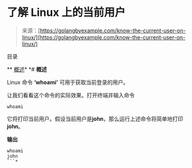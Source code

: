 <!--yml

类别：未分类

日期：2024-10-13 06:52:52

-->

# 了解 Linux 上的当前用户

> 来源：[https://golangbyexample.com/know-the-current-user-on-linux/](https://golangbyexample.com/know-the-current-user-on-linux/)

目录

**   [概述](#Overview "Overview")*  *# **概述**

Linux 命令 **‘whoami’** 可用于获取当前登录的用户。

让我们看看这个命令的实际效果。打开终端并输入命令

```
whoami
```

它将打印当前用户。假设当前用户是**john**，那么运行上述命令将简单地打印**john**。

**输出**

```
whoami
john
```*
